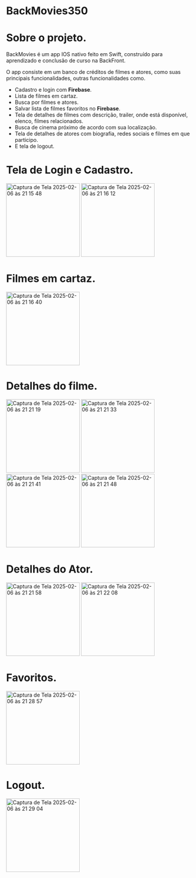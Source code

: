 # BackMovies350

# Sobre o projeto.

BackMovies é um app IOS nativo feito em Swift, construído para aprendizado e conclusão de curso na BackFront.

O app consiste em um banco de créditos de filmes e atores, como suas principais funcionalidades, outras funcionalidades como.

- Cadastro e login com **Firebase**.
- Lista de filmes em cartaz.
- Busca por filmes e atores.
- Salvar lista de filmes favoritos no **Firebase**.
- Tela de detalhes de filmes com descrição, trailer, onde está disponível, elenco, filmes relacionados.
- Busca de cinema próximo de acordo com sua localização.
- Tela de detalhes de atores com biografia, redes sociais e filmes em que participo.
- E tela de logout.

# Tela de Login e Cadastro.
<img width="199" alt="Captura de Tela 2025-02-06 às 21 15 48" src="https://github.com/user-attachments/assets/cfd048aa-ef7e-4438-8b3b-2eb12689a7ed" />

<img width="199" alt="Captura de Tela 2025-02-06 às 21 16 12" src="https://github.com/user-attachments/assets/b1d67ac4-f016-4eb9-abfe-cd46d051c448" />

# Filmes em cartaz.
<img width="199" alt="Captura de Tela 2025-02-06 às 21 16 40" src="https://github.com/user-attachments/assets/73138b4f-b1db-4ad1-b5bb-4603ef672e5d" />

# Detalhes do filme.
<img width="199" alt="Captura de Tela 2025-02-06 às 21 21 19" src="https://github.com/user-attachments/assets/d637aaba-4888-4073-a098-1b63cfc669b2" />
<img width="199" alt="Captura de Tela 2025-02-06 às 21 21 33" src="https://github.com/user-attachments/assets/5ce0f2b9-accf-4ce7-8c65-4443c4d92789" />
<img width="199" alt="Captura de Tela 2025-02-06 às 21 21 41" src="https://github.com/user-attachments/assets/887f0dbb-6a22-4782-bbb1-045fd6c9ef89" />
<img width="199" alt="Captura de Tela 2025-02-06 às 21 21 48" src="https://github.com/user-attachments/assets/9d0639e9-e457-44c5-a14a-0d25aa67385d" />

# Detalhes do Ator.
<img width="199" alt="Captura de Tela 2025-02-06 às 21 21 58" src="https://github.com/user-attachments/assets/907052fd-6cbe-45e9-a56e-883ed7930e30" />
<img width="199" alt="Captura de Tela 2025-02-06 às 21 22 08" src="https://github.com/user-attachments/assets/6f55cfb3-a1a0-48b9-bacc-1f7a2244c8e0" />

# Favoritos.
<img width="199" alt="Captura de Tela 2025-02-06 às 21 28 57" src="https://github.com/user-attachments/assets/b03a029d-f17d-441d-9566-759f5cad0fcd" />

# Logout.
<img width="199" alt="Captura de Tela 2025-02-06 às 21 29 04" src="https://github.com/user-attachments/assets/4c8a0c2e-3acb-4f33-a8c0-00fc014bef68" />

